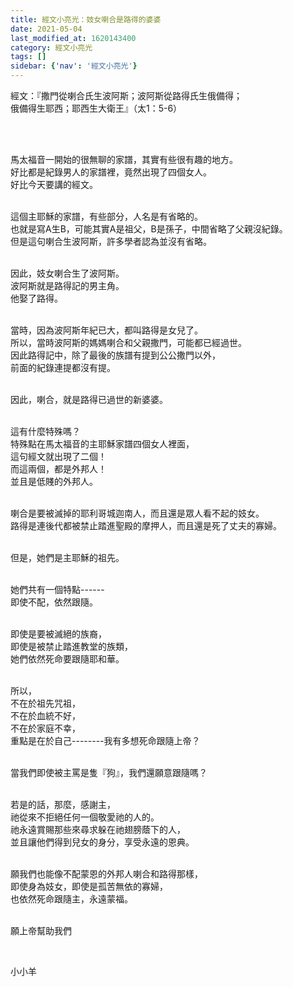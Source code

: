 ```yaml
---
title: 經文小亮光：妓女喇合是路得的婆婆
date: 2021-05-04
last_modified_at: 1620143400
category: 經文小亮光
tags: []
sidebar: {'nav': '經文小亮光'}
---
```


<p>經文：『撒門從喇合氏生波阿斯；波阿斯從路得氏生俄備得；<br/>
俄備得生耶西；耶西生大衛王』（太1：5-6）</p>
<p> </p>
<p><br/>
馬太福音一開始的很無聊的家譜，其實有些很有趣的地方。<br/>
好比都是紀錄男人的家譜裡，竟然出現了四個女人。<br/>
好比今天要講的經文。</p>
<p><br/>
這個主耶穌的家譜，有些部分，人名是有省略的。<br/>
也就是寫A生B，可能其實A是祖父，B是孫子，中間省略了父親沒紀錄。<br/>
但是這句喇合生波阿斯，許多學者認為並沒有省略。</p>
<p><br/>
因此，妓女喇合生了波阿斯。<br/>
波阿斯就是路得記的男主角。<br/>
他娶了路得。</p>
<p><br/>
當時，因為波阿斯年紀已大，都叫路得是女兒了。<br/>
所以，當時波阿斯的媽媽喇合和父親撒門，可能都已經過世。<br/>
因此路得記中，除了最後的族譜有提到公公撒門以外，<br/>
前面的紀錄連提都沒有提。</p>
<p><br/>
因此，喇合，就是路得已過世的新婆婆。</p>
<p><br/>
這有什麼特殊嗎？<br/>
特殊點在馬太福音的主耶穌家譜四個女人裡面，<br/>
這句經文就出現了二個！<br/>
而這兩個，都是外邦人！<br/>
並且是低賤的外邦人。</p>
<p><br/>
喇合是要被滅掉的耶利哥城迦南人，而且還是眾人看不起的妓女。<br/>
路得是連後代都被禁止踏進聖殿的摩押人，而且還是死了丈夫的寡婦。</p>
<p><br/>
但是，她們是主耶穌的祖先。</p>
<p><br/>
她們共有一個特點------<br/>
即使不配，依然跟隨。</p>
<p><br/>
即使是要被滅絕的族裔，<br/>
即使是被禁止踏進教堂的族類，<br/>
她們依然死命要跟隨耶和華。</p>
<p><br/>
所以，<br/>
不在於祖先咒祖，<br/>
不在於血統不好，<br/>
不在於家庭不幸，<br/>
重點是在於自己--------我有多想死命跟隨上帝？</p>
<p><br/>
當我們即使被主罵是隻『狗』，我們還願意跟隨嗎？</p>
<p><br/>
若是的話，那麼，感謝主，<br/>
祂從來不拒絕任何一個敬愛祂的人的。<br/>
祂永遠賞賜那些來尋求躲在祂翅膀蔭下的人，<br/>
並且讓他們得到兒女的身分，享受永遠的恩典。</p>
<p><br/>
願我們也能像不配蒙恩的外邦人喇合和路得那樣，<br/>
即使身為妓女，即使是孤苦無依的寡婦，<br/>
也依然死命跟隨主，永遠蒙福。</p>
<p><br/>
願上帝幫助我們</p>
<p> </p>
<p>小小羊</p>
